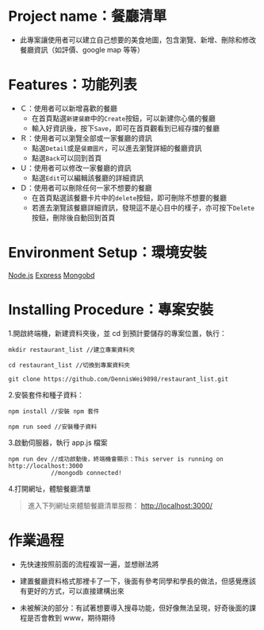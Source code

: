 # Project name：餐廳清單

- 此專案讓使用者可以建立自己想要的美食地圖，包含瀏覽、新增、刪除和修改餐廳資訊（如評價、google map 等等）

# Features：功能列表

- Ｃ：使用者可以新增喜歡的餐廳
  - 在首頁點選`新建餐廳`中的`Create`按鈕，可以新建你心儀的餐廳
  - 輸入好資訊後，按下`Save`，即可在首頁觀看到已經存擋的餐廳
- Ｒ：使用者可以瀏覽全部或一家餐廳的資訊
  - 點選`Detail`或是`餐廳圖片`，可以進去瀏覽詳細的餐廳資訊
  - 點選`Back`可以回到首頁
- Ｕ：使用者可以修改一家餐廳的資訊
  - 點選`Edit`可以編輯該餐廳的詳細資訊
- Ｄ：使用者可以刪除任何一家不想要的餐廳
  - 在首頁點選該餐廳卡片中的`delete`按鈕，即可刪除不想要的餐廳
  - 若進去瀏覽該餐廳詳細資訊，發現這不是心目中的樣子，亦可按下`Delete`按鈕，刪除後自動回到首頁

# Environment Setup：環境安裝

[Node.js](https://nodejs.org/en/)
[Express](https://expressjs.com/)
[Mongobd](https://www.mongodb.com/)

# Installing Procedure：專案安裝

1.開啟終端機，新建資料夾後，並 cd 到預計要儲存的專案位置，執行：

```
mkdir restaurant_list //建立專案資料夾
```

```
cd restaurant_list //切換到專案資料夾
```

```
git clone https://github.com/DennisWei9898/restaurant_list.git
```

2.安裝套件和種子資料：

```
npm install //安裝 npm 套件
```

```
npm run seed //安裝種子資料
```

3.啟動伺服器，執行 app.js 檔案

```
npm run dev //成功啟動後，終端機會顯示：This server is running on http://localhost:3000
            //mongodb connected!
```

4.打開網址，體驗餐廳清單

> 進入下列網址來體驗餐廳清單服務： [http://localhost:3000/](https://)

# 作業過程

- 先快速按照前面的流程複習一遍，並想辦法將

- 建置餐廳資料格式那裡卡了一下，後面有參考同學和學長的做法，但感覺應該有更好的方式，可以直接建構出來

- 未被解決的部分：有試著想要導入搜尋功能，但好像無法呈現，好奇後面的課程是否會教到 www，期待期待
